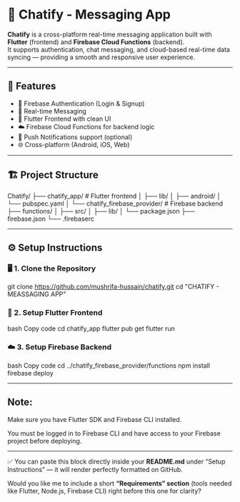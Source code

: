 # 💬 Chatify - Messaging App

**Chatify** is a cross-platform real-time messaging application built with **Flutter** (frontend) and **Firebase Cloud Functions** (backend).  
It supports authentication, chat messaging, and cloud-based real-time data syncing — providing a smooth and responsive user experience.

---

## 🚀 Features
- 🔐 Firebase Authentication (Login & Signup)
- 💬 Real-time Messaging
- 📱 Flutter Frontend with clean UI
- ☁️ Firebase Cloud Functions for backend logic
- 🔔 Push Notifications support (optional)
- 🌐 Cross-platform (Android, iOS, Web)

---

## 🏗️ Project Structure
Chatify/
├── chatify_app/ # Flutter frontend
│ ├── lib/
│ ├── android/
│ └── pubspec.yaml
│
└── chatify_firebase_provider/ # Firebase backend
├── functions/
│ ├── src/
│ ├── lib/
│ └── package.json
├── firebase.json
└── .firebaserc


---

## ⚙️ Setup Instructions

### 🖥️ 1. Clone the Repository

git clone https://github.com/mushrifa-hussain/chatify.git
cd "CHATIFY - MEASSAGING APP"

### 📱 2. Setup Flutter Frontend

bash
Copy code
cd chatify_app
flutter pub get
flutter run

### ☁️ 3. Setup Firebase Backend

bash
Copy code
cd ../chatify_firebase_provider/functions
npm install
firebase deploy

---

## Note:

Make sure you have Flutter SDK and Firebase CLI installed.

You must be logged in to Firebase CLI and have access to your Firebase project before deploying.


---

✅ You can paste this block directly inside your **README.md** under “Setup Instructions” — it will render perfectly formatted on GitHub.  

Would you like me to include a short **“Requirements” section** (tools needed like Flutter, Node.js, Firebase CLI) right before this one for clarity?
